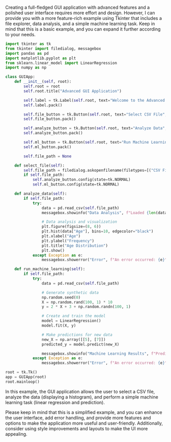 Creating a full-fledged GUI application with advanced features and a polished user interface requires more effort and design. However, I can provide you with a more feature-rich example using Tkinter that includes a file explorer, data analysis, and a simple machine learning task. Keep in mind that this is a basic example, and you can expand it further according to your needs.

```python
import tkinter as tk
from tkinter import filedialog, messagebox
import pandas as pd
import matplotlib.pyplot as plt
from sklearn.linear_model import LinearRegression
import numpy as np

class GUIApp:
    def __init__(self, root):
        self.root = root
        self.root.title("Advanced GUI Application")

        self.label = tk.Label(self.root, text="Welcome to the Advanced GUI Application!")
        self.label.pack()

        self.file_button = tk.Button(self.root, text="Select CSV File", command=self.select_file)
        self.file_button.pack()

        self.analyze_button = tk.Button(self.root, text="Analyze Data", state=tk.DISABLED, command=self.analyze_data)
        self.analyze_button.pack()

        self.ml_button = tk.Button(self.root, text="Run Machine Learning", state=tk.DISABLED, command=self.run_machine_learning)
        self.ml_button.pack()

        self.file_path = None

    def select_file(self):
        self.file_path = filedialog.askopenfilename(filetypes=[("CSV Files", "*.csv")])
        if self.file_path:
            self.analyze_button.config(state=tk.NORMAL)
            self.ml_button.config(state=tk.NORMAL)

    def analyze_data(self):
        if self.file_path:
            try:
                data = pd.read_csv(self.file_path)
                messagebox.showinfo("Data Analysis", f"Loaded {len(data)} rows of data.")

                # Data analysis and visualization
                plt.figure(figsize=(8, 6))
                plt.hist(data["Age"], bins=10, edgecolor="black")
                plt.xlabel("Age")
                plt.ylabel("Frequency")
                plt.title("Age Distribution")
                plt.show()
            except Exception as e:
                messagebox.showerror("Error", f"An error occurred: {e}")

    def run_machine_learning(self):
        if self.file_path:
            try:
                data = pd.read_csv(self.file_path)

                # Generate synthetic data
                np.random.seed(0)
                X = np.random.rand(100, 1) * 10
                y = 2 * X + 3 + np.random.randn(100, 1)

                # Create and train the model
                model = LinearRegression()
                model.fit(X, y)

                # Make predictions for new data
                new_X = np.array([[5], [7]])
                predicted_y = model.predict(new_X)

                messagebox.showinfo("Machine Learning Results", f"Predicted values: {predicted_y}")
            except Exception as e:
                messagebox.showerror("Error", f"An error occurred: {e}")

root = tk.Tk()
app = GUIApp(root)
root.mainloop()
```

In this example, the GUI application allows the user to select a CSV file, analyze the data (displaying a histogram), and perform a simple machine learning task (linear regression and prediction).

Please keep in mind that this is a simplified example, and you can enhance the user interface, add error handling, and provide more features and options to make the application more useful and user-friendly. Additionally, consider using style improvements and layouts to make the UI more appealing.